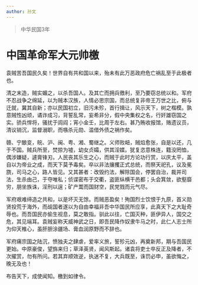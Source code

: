 ```yaml
---
author: 孙文
---
```


> 中华民国3年

# 中国革命军大元帅檄

袁贼苦吾国民久矣！世界自有共和国以来，殆未有此万恶政府危亡祸乱至于此极者也。

清之末造，贼实媚之，以杀吾国人。及其亡而拥兵徼利，至乃要窃总统以和。军府不忍战争之绵延，以为贼本汉族，人情必思宗国，而总统复非帝王万世之比，俯与迁就，冀其自新；亦以民国初立，旧污未殄，首行揖让，风示天下，树之楷模。孰意贼性凶顽，谲诈成习，背誓乱常，妄希非分，假中央集权之名，行奸雄窃国之实。骄兵悍将，骚扰于闾阎；宵小金壬，比周于左右。甚乃贿收报馆，赂遗议员，清议销沉，监督溺职，而嗾杀元勋、滥借外债之祸作矣。

赣、宁酿变，皖、沪、闽、粤、湘、蜀继之。义师败衄，贼焰愈张，自是以还，几于不国。贼兵所至，焚掠为墟，幼女贞孀，供其淫媟。犹复恣意株连，籍没罔恤，偶涉嫌疑，遽膏锋刃。人民丧其乐生之心，而贼于此时方论功行赏，以庆太平，盖自以为帝业之成，而天下莫予毒矣。卒以非法攘攫正式总统，而祭天祀孔，议及冕旒，司马之心，路人皆见。又其甚者：改毁约法，解除国会，停罢自治，裁并司法，生杀由己，于夺唯私；侦谍密布于交衢，盗匪纵横干邑都；头会箕敛，欲壑靡穷，朋坐族诛，淫刑以逞；矿产鬻而国财空，民党戮而元气尽。

军府艰难缔造之共和，以是坏灭无馀。而贼恶盈矣！殉国烈士饮恨于九原，首义勋贤投荒于海外，而觇国者遂以为自由幸福非吾中华国民所应享，此真天下之大耻奇辱也。而吾国民亦偷生视息，莫之敢指。驯此以往，亡国灭种，匪伊异人，国交之危，其见端耳。袁贼妄称天威神武之日，即吾民降作奴隶牛马之时，此仁人志士所为仰天椎心，虽肝胆涂疆场、膏血润原野而不辞也。

军府痛宗国之陆沉，愤独夫之肆虐，爱率义旅，誓殄元凶，再奠新邦，期与吾国民更始。中原豪俊，望旆来归；草泽英贤，闻风斯起。诸袁将吏士卒反正及降者，不次擢赏，勿有所问。若其弃顺效逆，执迷不复，大兵既至，诛罚必申，虽欲悔之，晚无及也！

布告天下，成使闻知。檄到如律令。
